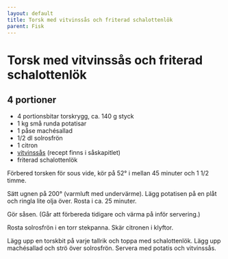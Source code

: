 ```yaml
---
layout: default
title: Torsk med vitvinssås och friterad schalottenlök
parent: Fisk
---
```

# Torsk med vitvinssås och friterad schalottenlök

## 4 portioner

- 4 portionsbitar torskrygg, ca. 140 g styck
- 1 kg små runda potatisar
- 1 påse machésallad
- 1/2 dl solrosfrön
- 1 citron
- [vitvinssås](../Sås/vitvinssås) (recept finns i såskapitlet)
- friterad schalottenlök

Förbered torsken för sous vide, kör på 52° i mellan 45 minuter och 1 1/2 timme.

Sätt ugnen på 200° (varmluft med undervärme). Lägg potatisen på en plåt och ringla
lite olja över. Rosta i ca. 25 minuter.

Gör såsen. (Går att förbereda tidigare och värma på inför servering.)

Rosta solrosfrön i en torr stekpanna. Skär citronen i klyftor.

Lägg upp en torskbit på varje tallrik och toppa med schalottenlök. Lägg upp machésallad
och strö över solrosfrön. Servera med potatis och vitvinssås.

